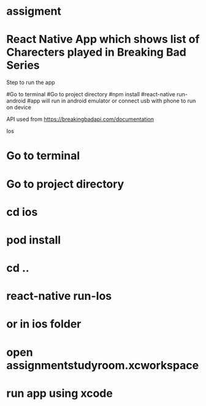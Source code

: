 # assigment

# React Native App which shows list of Charecters played in Breaking Bad Series

Step to run the app

#Go to terminal
#Go to project directory
#npm install
#react-native run-android
#app will run in android emulator or connect usb with phone to run on device

API used from https://breakingbadapi.com/documentation

Ios

# Go to terminal

# Go to project directory

# cd ios

# pod install

# cd ..

# react-native run-Ios

# or in ios folder

# open assignmentstudyroom.xcworkspace

# run app using xcode
